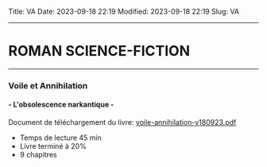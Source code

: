 Title: VA
Date: 2023-09-18 22:19
Modified: 2023-09-18 22:19
Slug: VA

-------------------------
# ROMAN SCIENCE-FICTION #
-------------------------

### Voile et Annihilation
#### - L'obsolescence narkantique -

Document de téléchargement du livre: [voile-annihilation-v180923.pdf](https://mega.nz/file/EsBB1TCC#zaL-2KjWvQoJhW4MTThvWCfqfkO0887DODtpNF9uiBI)

* Temps de lecture 45 min
* Livre terminé à 20%
* 9 chapitres
